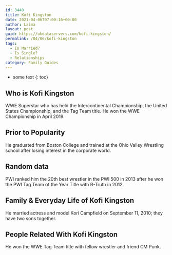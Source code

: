 ```yaml
---
id: 3440
title: Kofi Kingston
date: 2021-04-06T07:00:16+00:00
author: Laima
layout: post
guid: https://ukdataservers.com/kofi-kingston/
permalink: /04/06/kofi-kingston
tags:
  - Is Married?
  - Is Single?
  - Relationships
category: Family Guides
---
```


* some text
{: toc}


## Who is Kofi Kingston
                  
                  
                  
WWE Superstar who has held the Intercontinental Championship, the United States Championship, and the Tag Team title. He won the WWE Championship in April 2019. 
                  
              
            
              
            
                
                
                
## Prior to Popularity
                  
                  
                  
He graduated from Boston College and trained at the Ohio Valley Wrestling school after losing interest in the corporate world.
                  
              
            
              
            
                
                
                
## Random data
                  
                  
                  
PWI ranked him the 20th best wrestler in the PWI 500 in 2013 after he won the PWI Tag Team of the Year Title with R-Truth in 2012.
                  
              
            
              
            
                
                
                
## Family & Everyday Life of Kofi Kingston
                  
                  
                  
He married actress and model Kori Campfield on September 11, 2010; they have two sons together.
                  
              
            
              
            
                
                
                
## People Related With Kofi Kingston
                  
                  
                  
He won the WWE Tag Team title with fellow wrestler and friend CM Punk.
                  
              
            
              
            
                
              
            
              
              
            
            
              
            
          
          
          
